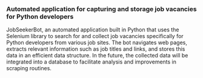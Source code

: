 ### Automated application for capturing and storage job vacancies for Python developers

JobSeekerBot, an automated application built in Python that uses the Selenium library to search for and collect job vacancies specifically for Python developers from various job sites. The bot navigates web pages, extracts relevant information such as job titles and links, and stores this data in an efficient data structure. In the future, the collected data will be integrated into a database to facilitate analysis and improvements in scraping routines.
